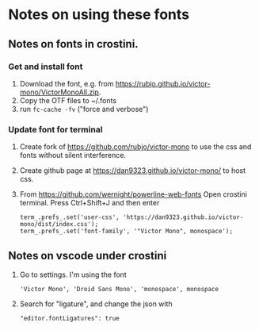 # Notes on using these fonts

## Notes on fonts in crostini.

### Get and install font

1. Download the font, e.g. from https://rubjo.github.io/victor-mono/VictorMonoAll.zip.
2. Copy the OTF files to ~/.fonts
3. run `fc-cache -fv` ("force and verbose")

### Update font for terminal

1. Create fork of https://github.com/rubjo/victor-mono to use the css and fonts
  without silent interference.
2. Create github page at https://dan9323.github.io/victor-mono/ to host css.
3. From https://github.com/wernight/powerline-web-fonts
  Open crostini terminal. Press Ctrl+Shift+J and then enter

    ```
    term_.prefs_.set('user-css', 'https://dan9323.github.io/victor-mono/dist/index.css');
    term_.prefs_.set('font-family', '"Victor Mono", monospace');
    ```

## Notes on vscode under crostini

1. Go to settings. I'm using the font

    `'Victor Mono', 'Droid Sans Mono', 'monospace', monospace`
    
2. Search for "ligature", and change the json with

    `"editor.fontLigatures": true`
